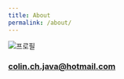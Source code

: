 ```yaml
---
title: About
permalink: /about/
---
```


![프로필](images/2018-03-28-1.PNG)

### colin.ch.java@hotmail.com
